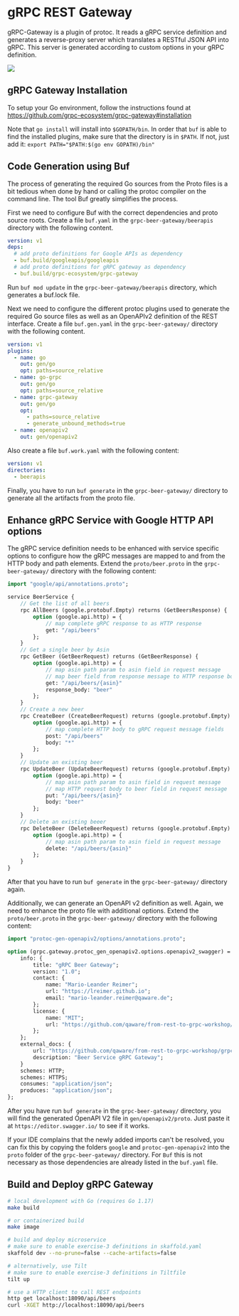 # gRPC REST Gateway

gRPC-Gateway is a plugin of protoc. It reads a gRPC service definition and generates a reverse-proxy server which translates a RESTful JSON API into gRPC. This server is generated according to custom options in your gRPC definition.

![](https://grpc-ecosystem.github.io/grpc-gateway/assets/images/architecture_introduction_diagram.svg)

## gRPC Gateway Installation

To setup your Go environment, follow the instructions found at https://github.com/grpc-ecosystem/grpc-gateway#installation

Note that `go install` will install into `$GOPATH/bin`. In order that `buf` is able to find the installed plugins, make sure that the directory is in `$PATH`. If not, just add it: `export PATH="$PATH:$(go env GOPATH)/bin"`


## Code Generation using Buf

The process of generating the required Go sources from the Proto files is a bit tedious when done by hand or
calling the protoc compiler on the command line. The tool Buf greatly simplifies the process.

First we need to configure Buf with the correct dependencies and proto source roots. Create a file `buf.yaml` in the `grpc-beer-gateway/beerapis` directory with the following content.
```yaml
version: v1
deps:
  # add proto definitions for Google APIs as dependency
  - buf.build/googleapis/googleapis
  # add proto definitions for gRPC gateway as dependency
  - buf.build/grpc-ecosystem/grpc-gateway
```

Run `buf mod update` in the `grpc-beer-gateway/beerapis` directory, which generates a buf.lock file.

Next we need to configure the different protoc plugins used to generate the required Go source files as well as an OpenAPIv2 definition of the REST interface. Create a file `buf.gen.yaml` in the `grpc-beer-gateway/` directory with the following content. 
```yaml
version: v1
plugins:
  - name: go
    out: gen/go
    opt: paths=source_relative
  - name: go-grpc
    out: gen/go
    opt: paths=source_relative
  - name: grpc-gateway
    out: gen/go
    opt:
      - paths=source_relative
      - generate_unbound_methods=true
  - name: openapiv2
    out: gen/openapiv2
```
Also create a file `buf.work.yaml` with the following content:
```yaml
version: v1
directories:
  - beerapis
```

Finally, you have to run `buf generate` in the `grpc-beer-gateway/` directory to generate all the artifacts from the proto file.

## Enhance gRPC Service with Google HTTP API options

The gRPC service definition needs to be enhanced with service specific options to configure how the gRPC messages
are mapped to and from the HTTP body and path elements. Extend the `proto/beer.proto` in the `grpc-beer-gateway/` directory with the following content:

```proto
import "google/api/annotations.proto";

service BeerService {
    // Get the list of all beers
    rpc AllBeers (google.protobuf.Empty) returns (GetBeersResponse) {
        option (google.api.http) = {
            // map complete gRPC response to as HTTP response
            get: "/api/beers"
        };      
    }
    // Get a single beer by Asin
    rpc GetBeer (GetBeerRequest) returns (GetBeerResponse) {
        option (google.api.http) = {
            // map asin path param to asin field in request message
            // map beer field from response message to HTTP response body
            get: "/api/beers/{asin}"
            response_body: "beer"
        };
    }
    // Create a new beer
    rpc CreateBeer (CreateBeerRequest) returns (google.protobuf.Empty) {
        option (google.api.http) = {
            // map complete HTTP body to gRPC request message fields
            post: "/api/beers"
            body: "*"
        };
    }
    // Update an existing beer
    rpc UpdateBeer (UpdateBeerRequest) returns (google.protobuf.Empty) {
        option (google.api.http) = {
            // map asin path param to asin field in request message
            // map HTTP request body to beer field in request message
            put: "/api/beers/{asin}"
            body: "beer"
        };
    }
    // Delete an existing beeer
    rpc DeleteBeer (DeleteBeerRequest) returns (google.protobuf.Empty) {
        option (google.api.http) = {
            // map asin path param to asin field in request message
            delete: "/api/beers/{asin}"
        };
    }
}
```

After that you have to run `buf generate` in the `grpc-beer-gateway/` directory again.


Additionally, we can generate an OpenAPI v2 definition as well. Again, we need to enhance the proto file with
additional options. Extend the `proto/beer.proto` in the `grpc-beer-gateway/` directory with the following content:
```proto
import "protoc-gen-openapiv2/options/annotations.proto";

option (grpc.gateway.protoc_gen_openapiv2.options.openapiv2_swagger) = {
	info: {
		title: "gRPC Beer Gateway";
		version: "1.0";
		contact: {
			name: "Mario-Leander Reimer";
			url: "https://lreimer.github.io";
			email: "mario-leander.reimer@qaware.de";
		};
		license: {
			name: "MIT";
			url: "https://github.com/qaware/from-rest-to-grpc-workshop/blob/master/LICENSE";
		};		
	};
	external_docs: {
		url: "https://github.com/qaware/from-rest-to-grpc-workshop/grpc-beer-gateway";
		description: "Beer Service gRPC Gateway";
	}
	schemes: HTTP;
	schemes: HTTPS;
	consumes: "application/json";
	produces: "application/json";
};
```

After you have run `buf generate` in the `grpc-beer-gateway/` directory, you will find the generated OpenAPI V2 file in `gen/openapiv2/proto`. Just paste it at `https://editor.swagger.io/` to see if it works.

If your IDE complains that the newly added imports can't be resolved, you can fix this by copying the folders `google` and `protoc-gen-openapiv2` into the `proto` folder of the `grpc-beer-gateway/` directory.
For `Buf` this is not necessary as those dependencies are already listed in the `buf.yaml` file.

## Build and Deploy gRPC Gateway

```bash
# local development with Go (requires Go 1.17)
make build

# or containerized build
make image

# build and deploy microservice
# make sure to enable exercise-3 definitions in skaffold.yaml
skaffold dev --no-prune=false --cache-artifacts=false

# alternatively, use Tilt
# make sure to enable exercise-3 definitions in Tiltfile
tilt up

# use a HTTP client to call REST endpoints
http get localhost:18090/api/beers
curl -XGET http://localhost:18090/api/beers
```

